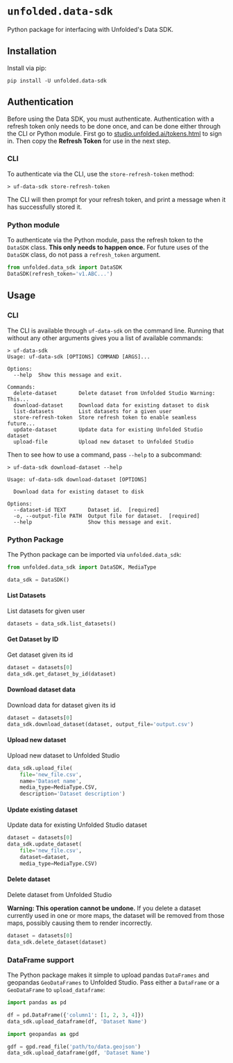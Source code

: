 # `unfolded.data-sdk`

Python package for interfacing with Unfolded's Data SDK.

## Installation

Install via pip:

```
pip install -U unfolded.data-sdk
```

## Authentication

Before using the Data SDK, you must authenticate. Authentication with a refresh
token only needs to be done once, and can be done either through the CLI or
Python module. First go to
[studio.unfolded.ai/tokens.html](https://studio.unfolded.ai/tokens.html) to sign
in. Then copy the **Refresh Token** for use in the next step.

### CLI

To authenticate via the CLI, use the `store-refresh-token` method:

```
> uf-data-sdk store-refresh-token
```

The CLI will then prompt for your refresh token, and print a message when it has
successfully stored it.

### Python module

To authenticate via the Python module, pass the refresh token to the `DataSDK`
class. **This only needs to happen once.** For future uses of the `DataSDK`
class, do not pass a `refresh_token` argument.

```py
from unfolded.data_sdk import DataSDK
DataSDK(refresh_token='v1.ABC...')
```

## Usage

### CLI

The CLI is available through `uf-data-sdk` on the command line. Running that
without any other arguments gives you a list of available commands:

```
> uf-data-sdk
Usage: uf-data-sdk [OPTIONS] COMMAND [ARGS]...

Options:
  --help  Show this message and exit.

Commands:
  delete-dataset       Delete dataset from Unfolded Studio Warning: This...
  download-dataset     Download data for existing dataset to disk
  list-datasets        List datasets for a given user
  store-refresh-token  Store refresh token to enable seamless future...
  update-dataset       Update data for existing Unfolded Studio dataset
  upload-file          Upload new dataset to Unfolded Studio
```

Then to see how to use a command, pass `--help` to a subcommand:

```
> uf-data-sdk download-dataset --help

Usage: uf-data-sdk download-dataset [OPTIONS]

  Download data for existing dataset to disk

Options:
  --dataset-id TEXT       Dataset id.  [required]
  -o, --output-file PATH  Output file for dataset.  [required]
  --help                  Show this message and exit.
```

### Python Package

The Python package can be imported via `unfolded.data_sdk`:

```py
from unfolded.data_sdk import DataSDK, MediaType

data_sdk = DataSDK()
```

#### List Datasets

List datasets for given user

```py
datasets = data_sdk.list_datasets()
```

#### Get Dataset by ID

Get dataset given its id

```py
dataset = datasets[0]
data_sdk.get_dataset_by_id(dataset)
```

#### Download dataset data

Download data for dataset given its id

```py
dataset = datasets[0]
data_sdk.download_dataset(dataset, output_file='output.csv')
```

#### Upload new dataset

Upload new dataset to Unfolded Studio

```py
data_sdk.upload_file(
    file='new_file.csv',
    name='Dataset name',
    media_type=MediaType.CSV,
    description='Dataset description')
```

#### Update existing dataset

Update data for existing Unfolded Studio dataset

```py
dataset = datasets[0]
data_sdk.update_dataset(
    file='new_file.csv',
    dataset=dataset,
    media_type=MediaType.CSV)
```

#### Delete dataset

Delete dataset from Unfolded Studio

**Warning: This operation cannot be undone.** If you delete a dataset
currently used in one or more maps, the dataset will be removed from
those maps, possibly causing them to render incorrectly.

```py
dataset = datasets[0]
data_sdk.delete_dataset(dataset)
```

### DataFrame support

The Python package makes it simple to upload pandas `DataFrames` and geopandas
`GeoDataFrames` to Unfolded Studio. Pass either a `DataFrame` or a
`GeoDataFrame` to `upload_dataframe`:

```py
import pandas as pd

df = pd.DataFrame({'column1': [1, 2, 3, 4]})
data_sdk.upload_dataframe(df, 'Dataset Name')
```

```py
import geopandas as gpd

gdf = gpd.read_file('path/to/data.geojson')
data_sdk.upload_dataframe(gdf, 'Dataset Name')
```
